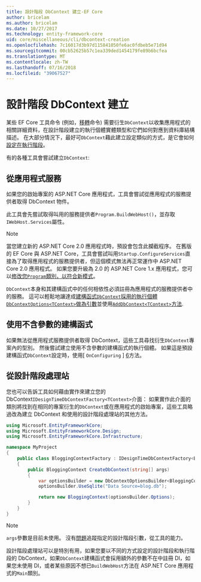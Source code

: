 ```yaml
---
title: 設計階段 DbContext 建立-EF Core
author: bricelam
ms.author: bricelam
ms.date: 10/27/2017
ms.technology: entity-framework-core
uid: core/miscellaneous/cli/dbcontext-creation
ms.openlocfilehash: 7c16017d3b97d115841050fe6ac0fdbeb5e71d94
ms.sourcegitcommit: 00cb52625b57c1ea339ded1454179fe89b6bcfea
ms.translationtype: MT
ms.contentlocale: zh-TW
ms.lasthandoff: 07/16/2018
ms.locfileid: "39067527"
---
```

<a name="design-time-dbcontext-creation"></a>設計階段 DbContext 建立
==============================
某些 EF Core 工具命令 (例如，[移轉][ 1]命令) 需要衍生`DbContext`以收集應用程式的相關詳細資料，在設計階段建立的執行個體實體類型和它們如何對應到資料庫結構描述。 在大部分情況下，最好可`DbContext`藉此建立設定類似的方式，是它會如何[設定在執行階段][2]。

有的各種工具會嘗試建立`DbContext`:

<a name="from-application-services"></a>從應用程式服務
-------------------------
如果您的啟始專案的 ASP.NET Core 應用程式，工具會嘗試從應用程式的服務提供者取得 DbContext 物件。

此工具會先嘗試取得叫用的服務提供者`Program.BuildWebHost()`，並存取`IWebHost.Services`屬性。

> [!NOTE]
> 當您建立新的 ASP.NET Core 2.0 應用程式時，預設會包含此攔截程序。 在舊版的 EF Core 與 ASP.NET Core，工具會嘗試叫用`Startup.ConfigureServices`直接為了取得應用程式的服務提供者，但這個模式無法再正常運作中 ASP.NET Core 2.0 應用程式。 如果您要升級為 2.0 的 ASP.NET Core 1.x 應用程式，您可以[修改您`Program`類別，以符合新模式][3]。

`DbContext`本身和其建構函式中的任何相依性必須註冊為應用程式的服務提供者中的服務。 這可以輕鬆地讓達成[建構函式`DbContext`採用的執行個體`DbContextOptions<TContext>`做為引數][ 4]並使用[`AddDbContext<TContext>`方法][5].

<a name="using-a-constructor-with-no-parameters"></a>使用不含參數的建構函式
--------------------------------------
如果無法從應用程式服務提供者取得 DbContext，這些工具尋找衍生`DbContext`專案內的型別。 然後嘗試建立使用不含參數的建構函式的執行個體。 如果這是預設建構函式`DbContext`設定時，使用[ `OnConfiguring` ] [ 6]方法。

<a name="from-a-design-time-factory"></a>從設計階段處理站
--------------------------
您也可以告訴工具如何藉由實作來建立您的 DbContext`IDesignTimeDbContextFactory<TContext>`介面： 如果實作此介面的類別將找到在相同的專案衍生的`DbContext`或在應用程式的啟始專案，這些工具略過改為建立 DbContext 和使用的設計階段處理站的其他方法。

``` csharp
using Microsoft.EntityFrameworkCore;
using Microsoft.EntityFrameworkCore.Design;
using Microsoft.EntityFrameworkCore.Infrastructure;

namespace MyProject
{
    public class BloggingContextFactory : IDesignTimeDbContextFactory<BloggingContext>
    {
        public BloggingContext CreateDbContext(string[] args)
        {
            var optionsBuilder = new DbContextOptionsBuilder<BloggingContext>();
            optionsBuilder.UseSqlite("Data Source=blog.db");

            return new BloggingContext(optionsBuilder.Options);
        }
    }
}
```

> [!NOTE]
> `args`參數是目前未使用。 沒有[問題][7]追蹤指定的設計階段引數，從工具的能力。

設計階段處理站可以是特別有用，如果您要以不同的方式設定的設計階段和執行階段的 DbContext，如果`DbContext`建構函式會採用額外的參數不在中註冊 DI，如果您未使用 DI，或者某些原因不想已`BuildWebHost`方法在 ASP.NET Core 應用程式的`Main`類別。

  [1]: xref:core/managing-schemas/migrations/index
  [2]: xref:core/miscellaneous/configuring-dbcontext
  [3]: https://docs.microsoft.com/aspnet/core/migration/1x-to-2x/#update-main-method-in-programcs
  [4]: xref:core/miscellaneous/configuring-dbcontext#constructor-argument
  [5]: xref:core/miscellaneous/configuring-dbcontext#using-dbcontext-with-dependency-injection
  [6]: xref:core/miscellaneous/configuring-dbcontext#onconfiguring
  [7]: https://github.com/aspnet/EntityFrameworkCore/issues/8332

